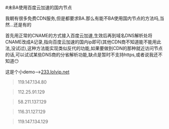#未BA使用百度云加速的国内节点

我朝有很多免费CDN服务,但是都要求BA.那么有能不BA使用国内节点的方法吗,当然...还是有的

首先用正常的CNAME的方式接入百度云加速,生效后再到域名DNS解析处将CNAME改成A记录,指向百度云加速的国内ip即可(其他CDN商不知道能不能用此法,没试过),这种方法能实现类似反代的功能,如果要做到CDN的那种就近访问节点的话,可以试试某些DNS商的分省解析功能,缺点是暂时不支持https,或者说我还不知道😶

这是个小demo-->[233.lolvip.net](http://233.lolvip.net/)

> 119.147.134.80

> 112.25.91.129

> 58.211.137.129

> 116.31.127.129

> 119.147.134.129
